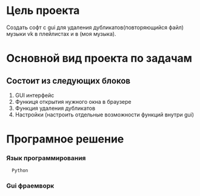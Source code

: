 # Цель проекта 

Создать софт с gui для удаления дубликатов(повторяющийся файл) музыки vk в плейлистах и в (моя музыка).

# Основной вид проекта по задачам 
## Состоит из следующих блоков

1. GUI интерфейс
2. Функиця открытия нужного окна в браузере
3. Функция удаления дубликатов
4. Настройки (настроить отдельные возможности функций внутри gui) 

# Програмное решение 
### Язык программирования 
      Python
### Gui фраемворк
      

